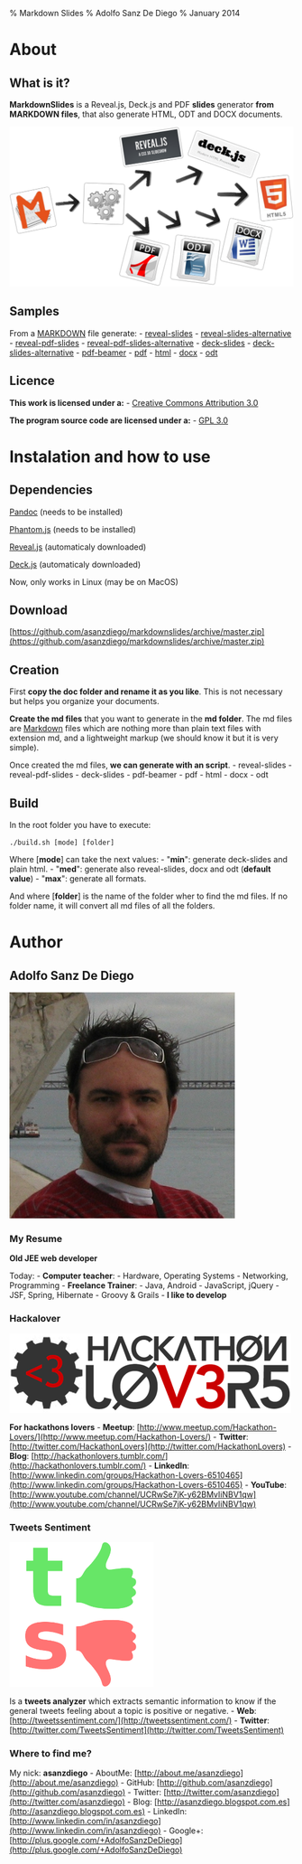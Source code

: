 % Markdown Slides
% Adolfo Sanz De Diego
% January 2014

# About

## What is it?

**MarkdownSlides** is a Reveal.js, Deck.js and PDF **slides** generator
  **from MARKDOWN files**, that also generate HTML, ODT and DOCX documents.

![](../img/markdownslides.png)

## Samples

From a [MARKDOWN](https://raw.github.com/asanzdiego/markdownslides/master/doc/md/readme.md) file
  generate:
    - [reveal-slides](http://asanzdiego.github.io/markdownslides/doc/export/readme-reveal-slides.html)
    - [reveal-slides-alternative](http://asanzdiego.github.io/markdownslides/doc/export/readme-reveal-slides-alternative.html)
    - [reveal-pdf-slides](http://asanzdiego.github.io/markdownslides/doc/export/readme-reveal-slides.pdf)
    - [reveal-pdf-slides-alternative](http://asanzdiego.github.io/markdownslides/doc/export/readme-reveal-slides-alternative.pdf)
    - [deck-slides](http://asanzdiego.github.io/markdownslides/doc/export/readme-deck-slides.html)
    - [deck-slides-alternative](http://asanzdiego.github.io/markdownslides/doc/export/readme-deck-slides-alternative.html)
    - [pdf-beamer](http://asanzdiego.github.io/markdownslides/doc/export/readme-beamer.pdf)
    - [pdf](http://asanzdiego.github.io/markdownslides/doc/export/readme.pdf)
    - [html](http://asanzdiego.github.io/markdownslides/doc/export/readme.html)
    - [docx](http://asanzdiego.github.io/markdownslides/doc/export/readme.docx)
    - [odt](http://asanzdiego.github.io/markdownslides/doc/export/readme.odt)

## Licence

**This work is licensed under a:**
    - [Creative Commons Attribution 3.0](http://creativecommons.org/licenses/by-sa/3.0//)

**The program source code are licensed under a:**
    - [GPL 3.0](http://www.gnu.org/licenses/gpl.html)

# Instalation and how to use

## Dependencies

[Pandoc](http://johnmacfarlane.net/pandoc/) (needs to be installed)

[Phantom.js](http://phantomjs.org) (needs to be installed)

[Reveal.js](http://lab.hakim.se/reveal-js/#/) (automaticaly downloaded)

[Deck.js](http://imakewebthings.com/deck.js/) (automaticaly downloaded)

Now, only works in Linux (may be on MacOS)

## Download

[https://github.com/asanzdiego/markdownslides/archive/master.zip](https://github.com/asanzdiego/markdownslides/archive/master.zip)

## Creation

First **copy the doc folder and rename it as you like**. This is not necessary but
  helps you organize your documents.

**Create the md files** that you want to generate in the **md folder**.
  The md files are [Markdown](http://en.wikipedia.org/wiki/Markdown) files
  which are nothing more than plain text files with extension md,
  and a lightweight markup (we should know it but it is very simple).

Once created the md files, **we can generate with an script**.
    - reveal-slides
    - reveal-pdf-slides
    - deck-slides
    - pdf-beamer
    - pdf
    - html
    - docx
    - odt

## Build

In the root folder you have to execute:
~~~
./build.sh [mode] [folder]
~~~

Where [**mode**] can take the next values:
    - "**min**": generate deck-slides and plain html.
    - "**med**": generate also reveal-slides, docx and odt (**default value**)
    - "**max**": generate all formats.

And where [**folder**] is the name of the folder wher to find
  the md files. If no folder name, it will convert all md files of all the folders.

# Author

## Adolfo Sanz De Diego

![](../img/avatar-asanzdiego.png)

### My Resume

**Old JEE web developer**

Today:
    - **Computer teacher**:
        - Hardware, Operating Systems
        - Networking, Programming
    - **Freelance Trainer**:
        - Java, Android
        - JavaScript, jQuery
        - JSF, Spring, Hibernate
        - Groovy & Grails
    - **I like to develop**

### Hackalover

![](../img/hackathon-lovers-logo.png)


**For hackathons lovers**
    - **Meetup**: [http://www.meetup.com/Hackathon-Lovers/](http://www.meetup.com/Hackathon-Lovers/)
    - **Twitter**: [http://twitter.com/HackathonLovers](http://twitter.com/HackathonLovers)
    - **Blog**: [http://hackathonlovers.tumblr.com/](http://hackathonlovers.tumblr.com/)
    - **LinkedIn**: [http://www.linkedin.com/groups/Hackathon-Lovers-6510465](http://www.linkedin.com/groups/Hackathon-Lovers-6510465)
    - **YouTube**: [http://www.youtube.com/channel/UCRwSe7jK-y62BMvIiNBV1qw](http://www.youtube.com/channel/UCRwSe7jK-y62BMvIiNBV1qw)

### Tweets Sentiment

![](../img/tweets-sentiment-logo.png)


Is a **tweets analyzer** which extracts semantic information to know
if the general tweets feeling about a topic is positive or negative.
    - **Web**: [http://tweetssentiment.com/](http://tweetssentiment.com/)
    - **Twitter**: [http://twitter.com/TweetsSentiment](http://twitter.com/TweetsSentiment)

### Where to find me?

My nick: **asanzdiego**
    - AboutMe:  [http://about.me/asanzdiego](http://about.me/asanzdiego)
    - GitHub:   [http://github.com/asanzdiego](http://github.com/asanzdiego)
    - Twitter:  [http://twitter.com/asanzdiego](http://twitter.com/asanzdiego)
    - Blog:     [http://asanzdiego.blogspot.com.es](http://asanzdiego.blogspot.com.es)
    - LinkedIn: [http://www.linkedin.com/in/asanzdiego](http://www.linkedin.com/in/asanzdiego)
    - Google+:  [http://plus.google.com/+AdolfoSanzDeDiego](http://plus.google.com/+AdolfoSanzDeDiego)
